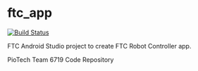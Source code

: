 # ftc_app
[![Build Status](https://travis-ci.org/ykarim/ftc_app.svg?branch=master)](https://travis-ci.org/ykarim/ftc_app)

FTC Android Studio project to create FTC Robot Controller app.

PioTech Team 6719 Code Repository
